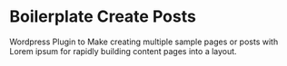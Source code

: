 # Boilerplate Create Posts
Wordpress Plugin to Make creating multiple sample pages or posts with Lorem ipsum for rapidly building content pages into a layout.
